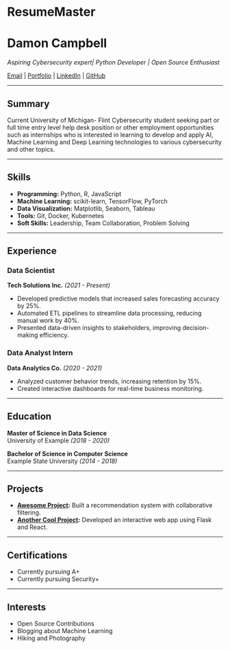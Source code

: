 # ResumeMaster
# Damon Campbell

_Aspiring Cybersecurity expert| Python Developer | Open Source Enthusiast_

[Email](mailto:damaca@umich.edu) | [Portfolio](https://github.com/CMagneto) | [LinkedIn](https://github.com/CMagneto) | [GitHub](https://github.com/CMagneto)

---

## Summary

Current University of Michigan- Flint Cybersecurity student seeking part or full time entry level help desk position or other employment opportunities such as internships who is interested in learning to develop and apply AI, Machine Learning and Deep Learning technologies to various cybersecurity and other topics.

---

## Skills

- **Programming:** Python, R, JavaScript
- **Machine Learning:** scikit-learn, TensorFlow, PyTorch
- **Data Visualization:** Matplotlib, Seaborn, Tableau
- **Tools:** Git, Docker, Kubernetes
- **Soft Skills:** Leadership, Team Collaboration, Problem Solving

---

## Experience

### **Data Scientist**  
**Tech Solutions Inc.** *(2021 - Present)*  
- Developed predictive models that increased sales forecasting accuracy by 25%.  
- Automated ETL pipelines to streamline data processing, reducing manual work by 40%.  
- Presented data-driven insights to stakeholders, improving decision-making efficiency.  

### **Data Analyst Intern**  
**Data Analytics Co.** *(2020 - 2021)*  
- Analyzed customer behavior trends, increasing retention by 15%.  
- Created interactive dashboards for real-time business monitoring.  

---

## Education

**Master of Science in Data Science**  
University of Example *(2018 - 2020)*  

**Bachelor of Science in Computer Science**  
Example State University *(2014 - 2018)*  

---

## Projects

- **[Awesome Project](https://github.com/johndoe/awesome-project):** Built a recommendation system with collaborative filtering.  
- **[Another Cool Project](https://github.com/johndoe/cool-project):** Developed an interactive web app using Flask and React.  

---

## Certifications

- Currently pursuing A+  
- Currently pursuing Security+  

---

## Interests

- Open Source Contributions  
- Blogging about Machine Learning  
- Hiking and Photography  
